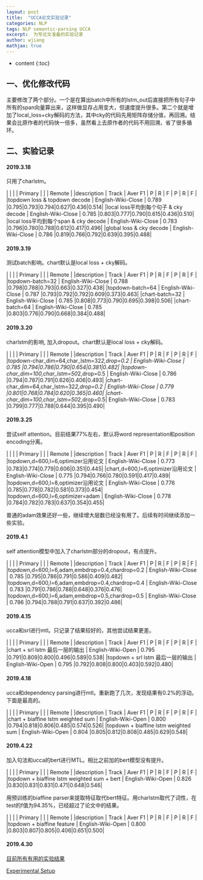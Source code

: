 ```yaml
---
layout: post
title:  "UCCA论文实验记录"
categories: NLP
tags: NLP semantic-parsing UCCA
excerpt:  为写论文准备的实验记录
author: wjiang
mathjax: true
---
```


* content
{:toc}

## 一、优化修改代码

主要修改了两个部分。一个是在算出batch中所有的lstm_out后直接把所有句子中所有的span向量算出来，这样做显存占用变大，但速度提升很多。第二个就是增加了local_loss+cky解码的方法，其中cky的代码先用矩阵存储分值，再回溯。结果会比原作者的代码快一倍多，虽然看上去原作者的代码不用回溯，省了很多循环。

## 二、实验记录

#### 2019.3.18
只用了charlstm。

|                                         |                     |              |    Primary    |  |  |   Remote    |
|description                              |  Track              |   Aver F1    |  P  |  R |  F   |  P  |  R  |  F  |
|topdown loss & topdown decode            | English-Wiki-Close   |    0.789     |0.795|0.793|0.794|0.627|0.436|0.514|
|local loss平均到每个句子 & cky decode      | English-Wiki-Close   |    0.785     |0.803|0.777|0.790|0.615|0.436|0.510|
|local loss平均到每个span & cky decode      | English-Wiki-Close   |    0.783     |0.796|0.780|0.788|0.612|0.417|0.496|
|global loss & cky decode                 | English-Wiki-Close   |    0.786     |0.819|0.766|0.792|0.639|0.395|0.488|

#### 2019.3.19
测试batch影响。chart默认是local loss + cky解码。

|                                         |                     |              |    Primary    |  |  |   Remote    |
|description                              |  Track              |   Aver F1    |  P  |  R |  F   |  P  |  R  |  F  |
|topdown-batch=32                           | English-Wiki-Close   |    0.788     |0.798|0.788|0.793|0.663|0.327|0.438|
|topdown-batch=64                            | English-Wiki-Close   |    0.787     |0.793|0.792|0.792|0.609|0.373|0.463|
|chart-batch=32                            | English-Wiki-Close   |    0.785     |0.808|0.773|0.790|0.695|0.398|0.506|
|chart-batch=64                            | English-Wiki-Close   |    0.785     |0.803|0.776|0.790|0.668|0.384|0.488|

#### 2019.3.20
charlstm的影响, 加入dropout。chart默认是local loss + cky解码。

|                                         |                     |              |    Primary    |  |  |   Remote    |
|description                              |  Track              |   Aver F1    |  P  |  R |  F   |  P  |  R  |  F  |
|topdown-char_dim=64,char_lstm=32*2,drop=0.2  | English-Wiki-Close   |    0.785     |0.794|0.786|0.790|0.654|0.381|0.482|
|topdown-char_dim=100,char_lstm=50*2,drop=0.5 | English-Wiki-Close   |    0.786     |0.794|0.787|0.791|0.626|0.406|0.493|
|chart-char_dim=64,char_lstm=32*2,drop=0.2  | English-Wiki-Close   |    0.779     |0.801|0.768|0.784|0.620|0.365|0.460|
|chart-char_dim=100,char_lstm=50*2,drop=0.5| English-Wiki-Close   |    0.783     |0.799|0.777|0.788|0.644|0.395|0.490|

#### 2019.3.25
尝试self attention。目前结果77%左右，默认将word representation和position encoding分离。

|                                             |                     |              |    Primary    |  |  |   Remote    |
|description                                  |  Track              |   Aver F1    |  P  |  R |  F   |  P  |  R  |  F  |
|topdown,d=600,l=6,optimizer沿用论文           | English-Wiki-Close   |    0.773     |0.783|0.774|0.779|0.606|0.351|0.445|
|chart,d=600,l=6,optimizer沿用论文             | English-Wiki-Close   |    0.775     |0.794|0.766|0.780|0.591|0.417|0.489|
|topdown,d=600,l=8,optimizer沿用论文           | English-Wiki-Close   |    0.776     |0.785|0.778|0.782|0.581|0.373|0.454|
|topdown,d=600,l=6,optimizer=adam             | English-Wiki-Close   |    0.778     |0.784|0.782|0.783|0.637|0.354|0.455|

普通的adam效果还好一些，继续增大层数已经没有用了。后续有时间继续添加一些实验。

#### 2019.4.1

self attention模型中加入了charlstm部分的dropout，有点提升。

|                                                       |                     |              |    Primary    |  |  |   Remote    |
|description                                            |  Track              |   Aver F1    |  P  |  R |  F   |  P  |  R  |  F  |
|topdown,d=600,l=6,adam,embdrop=0.4,chardrop=0.2        | English-Wiki-Close  |    0.785     |0.795|0.786|0.791|0.586|0.409|0.482|
|topdown,d=600,l=6,adam,embdrop=0.4,chardrop=0.4        | English-Wiki-Close  |    0.783     |0.791|0.786|0.788|0.648|0.376|0.476|
|topdown,d=600,l=6,adam,embdrop=0.5,chardrop=0.5        | English-Wiki-Close  |    0.786     |0.794|0.788|0.791|0.637|0.392|0.486|


#### 2019.4.15
ucca和srl进行mtl。只记录了结果较好的，其他尝试结果更差。

|                                                       |                     |              |    Primary    |  |  |   Remote    |
|description                                            |  Track              |   Aver F1    |  P  |  R |  F   |  P  |  R  |  F  |
|chart + srl lstm 最后一层的输出                          | English-Wiki-Open   |    0.795     |0.791|0.809|0.800|0.496|0.589|0.538|
|topdown + srl lstm 最后一层的输出                        | English-Wiki-Open   |    0.795     |0.792|0.808|0.800|0.403|0.592|0.480|


#### 2019.4.18
ucca和dependency parsing进行mtl。重新跑了几次，发现结果有0.2%的浮动。下面是最高的。

|                                                       |                     |              |    Primary    |  |  |   Remote    |
|description                                            |  Track              |   Aver F1    |  P  |  R |  F   |  P  |  R  |  F  |
|chart + biaffine lstm weighted sum                     | English-Wiki-Open   |    0.800     |0.794|0.818|0.806|0.485|0.574|0.526|
|topdown + biaffine lstm weighted sum                   | English-Wiki-Open   |    0.804     |0.805|0.812|0.808|0.485|0.629|0.548|

#### 2019.4.22
加入句法和ucca的bert进行MTL。相比之前加的bert模型没有提升。

|                                                       |                     |              |    Primary    |  |  |   Remote    |
|description                                            |  Track              |   Aver F1    |  P  |  R |  F   |  P  |  R  |  F  |
|topdown + biaffine lstm weighted sum + bert            | English-Wiki-Open   |    0.826     |0.830|0.831|0.831|0.471|0.648|0.546|


用预训练的biaffine parser来提取特征取代bert特征。用charlstm取代了词性，在test的f值为94.35%，已经超过了论文中的结果。

|                                                       |                     |              |    Primary    |  |  |   Remote    |
|description                                            |  Track              |   Aver F1    |  P  |  R |  F   |  P  |  R  |  F  |
|topdown + biaffine feature                             | English-Wiki-Open   |    0.800     |0.803|0.807|0.805|0.406|0.651|0.500|


#### 2019.4.30

[目前所有有用的实验结果](/src/2019-3-18-UCCA-parper-exp/exp.md)

[Experimental Setup](/src/2019-3-18-UCCA-parper-exp/exp.docx)